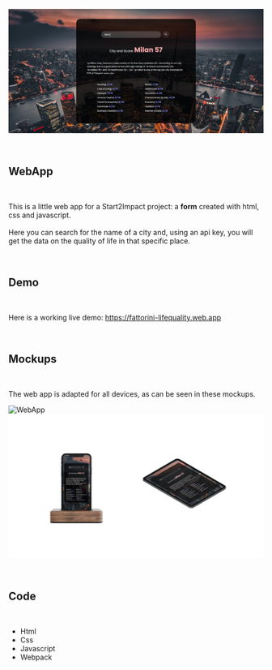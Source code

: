 ![WebApp](https://github.com/GabrieleFattorini/Life-Quality/blob/main/src/img/Life-Quality.PNG)

<br>

## WebApp
<br>

This is a little web app for a Start2Impact project: a <b>form</b> created with html, css and javascript. <br><br>Here you can search for the name of a city and, using an api key, you will get the data on the quality of life in that specific place.

<br>

## Demo
<br>

Here is a working live demo: https://fattorini-lifequality.web.app

<br>

## Mockups
<br>

The web app is adapted for all devices, as can be seen in these mockups.
<br>

![WebApp](https://github.com/GabrieleFattorini/Life-Quality/blob/main/src/img/Mockup.png)
![WebApp](https://github.com/GabrieleFattorini/Life-Quality/blob/main/src/img/Mobiles.png)

<br>

## Code
<br>

- Html
- Css
- Javascript
- Webpack

<br>
